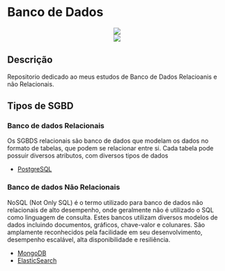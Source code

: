 # Banco de Dados 

<p align="center">
<img src="https://raw.githubusercontent.com/elladarte/SQL_NoSQL_DataBase/master/NoSQL.jpg"/> </br>
<img src="https://img.shields.io/static/v1?label=Status&message=Em_andamento&color=gray&style=for-the-badge"/>
</p>

## Descrição
Repositorio dedicado ao meus estudos de Banco de Dados Relacioanis e não Relacionais.

## Tipos de SGBD

### Banco de dados Relacionais
Os SGBDS relacionais são banco de dados que modelam os dados no formato de tabelas, que podem se relacionar entre si. Cada tabela pode possuir diversos atributos, com diversos tipos de dados

- [PostgreSQL](https://github.com/elladarte/SQL_NoSQL_DataBase/tree/master/PostgreSQL)

### Banco de dados Não Relacionais
NoSQL (Not Only SQL) é o termo utilizado para banco de dados não relacionais de alto desempenho, onde geralmente não é utilizado o SQL como linguagem de consulta. Estes bancos utilizam diversos modelos de dados incluindo documentos, gráficos, chave-valor e colunares. São amplamente reconhecidos pela facilidade em seu desenvolvimento, desempenho escalável, alta disponibilidade e resiliência.

- [MongoDB](https://github.com/elladarte/SQL_NoSQL_DataBase/tree/master/MongoDB)
- [ElasticSearch](https://github.com/elladarte/SQL_NoSQL_DataBase/tree/master/ElasticSearch)
